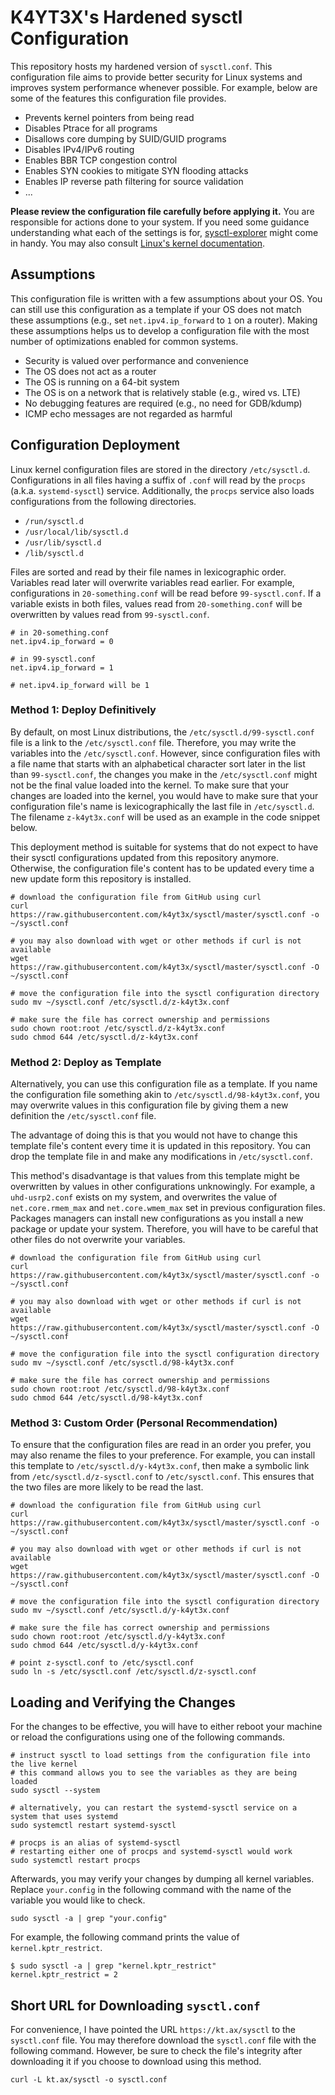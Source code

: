 # K4YT3X's Hardened sysctl Configuration

This repository hosts my hardened version of `sysctl.conf`. This configuration file aims to provide better security for Linux systems and improves system performance whenever possible. For example, below are some of the features this configuration file provides.

- Prevents kernel pointers from being read
- Disables Ptrace for all programs
- Disallows core dumping by SUID/GUID programs
- Disables IPv4/IPv6 routing
- Enables BBR TCP congestion control
- Enables SYN cookies to mitigate SYN flooding attacks
- Enables IP reverse path filtering for source validation
- ...

**Please review the configuration file carefully before applying it.** You are responsible for actions done to your system. If you need some guidance understanding what each of the settings is for, [sysctl-explorer](https://sysctl-explorer.net/) might come in handy. You may also consult [Linux's kernel documentation](https://www.kernel.org/doc/Documentation/sysctl/).

## Assumptions

This configuration file is written with a few assumptions about your OS. You can still use this configuration as a template if your OS does not match these assumptions (e.g., set `net.ipv4.ip_forward` to `1` on a router). Making these assumptions helps us to develop a configuration file with the most number of optimizations enabled for common systems.

- Security is valued over performance and convenience
- The OS does not act as a router
- The OS is running on a 64-bit system
- The OS is on a network that is relatively stable (e.g., wired vs. LTE)
- No debugging features are required (e.g., no need for GDB/kdump)
- ICMP echo messages are not regarded as harmful

## Configuration Deployment

Linux kernel configuration files are stored in the directory `/etc/sysctl.d`. Configurations in all files having a suffix of `.conf` will read by the `procps` (a.k.a. `systemd-sysctl`) service. Additionally, the `procps` service also loads configurations from the following directories.

- `/run/sysctl.d`
- `/usr/local/lib/sysctl.d`
- `/usr/lib/sysctl.d`
- `/lib/sysctl.d`

Files are sorted and read by their file names in lexicographic order. Variables read later will overwrite variables read earlier. For example, configurations in `20-something.conf` will be read before `99-sysctl.conf`. If a variable exists in both files, values read from `20-something.conf` will be overwritten by values read from `99-sysctl.conf`.

```properties
# in 20-something.conf
net.ipv4.ip_forward = 0

# in 99-sysctl.conf
net.ipv4.ip_forward = 1

# net.ipv4.ip_forward will be 1
```

### Method 1: Deploy Definitively

By default, on most Linux distributions, the `/etc/sysctl.d/99-sysctl.conf` file is a link to the `/etc/sysctl.conf` file. Therefore, you may write the variables into the `/etc/sysctl.conf`. However, since configuration files with a file name that starts with an alphabetical character sort later in the list than `99-sysctl.conf`, the changes you make in the `/etc/sysctl.conf` might not be the final value loaded into the kernel. To make sure that your changes are loaded into the kernel, you would have to make sure that your configuration file's name is lexicographically the last file in `/etc/sysctl.d`. The filename `z-k4yt3x.conf` will be used as an example in the code snippet below.

This deployment method is suitable for systems that do not expect to have their sysctl configurations updated from this repository anymore. Otherwise, the configuration file's content has to be updated every time a new update form this repository is installed.

```shell
# download the configuration file from GitHub using curl
curl https://raw.githubusercontent.com/k4yt3x/sysctl/master/sysctl.conf -o ~/sysctl.conf

# you may also download with wget or other methods if curl is not available
wget https://raw.githubusercontent.com/k4yt3x/sysctl/master/sysctl.conf -O ~/sysctl.conf

# move the configuration file into the sysctl configuration directory
sudo mv ~/sysctl.conf /etc/sysctl.d/z-k4yt3x.conf

# make sure the file has correct ownership and permissions
sudo chown root:root /etc/sysctl.d/z-k4yt3x.conf
sudo chmod 644 /etc/sysctl.d/z-k4yt3x.conf
```

### Method 2: Deploy as Template

Alternatively, you can use this configuration file as a template. If you name the configuration file something akin to `/etc/sysctl.d/98-k4yt3x.conf`, you may overwrite values in this configuration file by giving them a new definition the `/etc/sysctl.conf` file.

The advantage of doing this is that you would not have to change this template file's content every time it is updated in this repository. You can drop the template file in and make any modifications in `/etc/sysctl.conf`.

This method's disadvantage is that values from this template might be overwritten by values in other configurations unknowingly. For example, a `uhd-usrp2.conf` exists on my system, and overwrites the value of `net.core.rmem_max` and `net.core.wmem_max` set in previous configuration files. Packages managers can install new configurations as you install a new package or update your system. Therefore, you will have to be careful that other files do not overwrite your variables.

```shell
# download the configuration file from GitHub using curl
curl https://raw.githubusercontent.com/k4yt3x/sysctl/master/sysctl.conf -o ~/sysctl.conf

# you may also download with wget or other methods if curl is not available
wget https://raw.githubusercontent.com/k4yt3x/sysctl/master/sysctl.conf -O ~/sysctl.conf

# move the configuration file into the sysctl configuration directory
sudo mv ~/sysctl.conf /etc/sysctl.d/98-k4yt3x.conf

# make sure the file has correct ownership and permissions
sudo chown root:root /etc/sysctl.d/98-k4yt3x.conf
sudo chmod 644 /etc/sysctl.d/98-k4yt3x.conf
```

### Method 3: Custom Order (Personal Recommendation)

To ensure that the configuration files are read in an order you prefer, you may also rename the files to your preference. For example, you can install this template to `/etc/sysctl.d/y-k4yt3x.conf`, then make a symbolic link from `/etc/sysctl.d/z-sysctl.conf` to `/etc/sysctl.conf`. This ensures that the two files are more likely to be read the last.

```shell
# download the configuration file from GitHub using curl
curl https://raw.githubusercontent.com/k4yt3x/sysctl/master/sysctl.conf -o ~/sysctl.conf

# you may also download with wget or other methods if curl is not available
wget https://raw.githubusercontent.com/k4yt3x/sysctl/master/sysctl.conf -O ~/sysctl.conf

# move the configuration file into the sysctl configuration directory
sudo mv ~/sysctl.conf /etc/sysctl.d/y-k4yt3x.conf

# make sure the file has correct ownership and permissions
sudo chown root:root /etc/sysctl.d/y-k4yt3x.conf
sudo chmod 644 /etc/sysctl.d/y-k4yt3x.conf

# point z-sysctl.conf to /etc/sysctl.conf
sudo ln -s /etc/sysctl.conf /etc/sysctl.d/z-sysctl.conf
```

## Loading and Verifying the Changes

For the changes to be effective, you will have to either reboot your machine or reload the configurations using one of the following commands.

```shell
# instruct sysctl to load settings from the configuration file into the live kernel
# this command allows you to see the variables as they are being loaded
sudo sysctl --system

# alternatively, you can restart the systemd-sysctl service on a system that uses systemd
sudo systemctl restart systemd-sysctl

# procps is an alias of systemd-sysctl
# restarting either one of procps and systemd-sysctl would work
sudo systemctl restart procps
```

Afterwards, you may verify your changes by dumping all kernel variables. Replace `your.config` in the following command with the name of the variable you would like to check.

```shell
sudo sysctl -a | grep "your.config"
```

For example, the following command prints the value of `kernel.kptr_restrict`.

```shell
$ sudo sysctl -a | grep "kernel.kptr_restrict"
kernel.kptr_restrict = 2
```

## Short URL for Downloading `sysctl.conf`

For convenience, I have pointed the URL `https://kt.ax/sysctl` to the `sysctl.conf` file. You may therefore download the `sysctl.conf` file with the following command. However, be sure to check the file's integrity after downloading it if you choose to download using this method.

```shell
curl -L kt.ax/sysctl -o sysctl.conf
```
